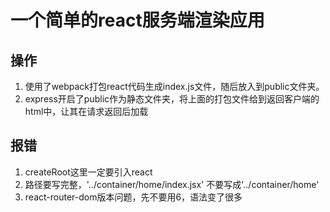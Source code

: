 # 一个简单的react服务端渲染应用

## 操作
1. 使用了webpack打包react代码生成index.js文件，随后放入到public文件夹。
2. express开启了public作为静态文件夹，将上面的打包文件给到返回客户端的html中，让其在请求返回后加载

## 报错
1. createRoot这里一定要引入react
2. 路径要写完整，'../container/home/index.jsx' 不要写成'../container/home'
3. react-router-dom版本问题，先不要用6，语法变了很多